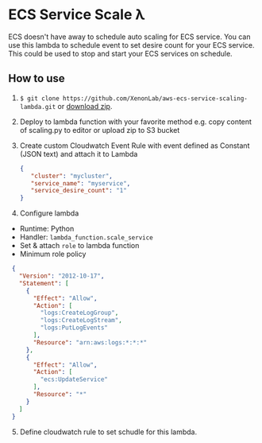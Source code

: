 # ECS Service Scale λ

ECS doesn't have away to schedule auto scaling for ECS service. You can use this lambda to schedule event to set desire count for your ECS service.  
This could be used to stop and start your ECS services on schedule.

## How to use
1. `$ git clone https://github.com/XenonLab/aws-ecs-service-scaling-lambda.git` or [download zip](https://github.com/XenonLab/aws-ecs-service-scaling-lambda/archive/master.zip).
2. Deploy to lambda function with your favorite method e.g. copy content of scaling.py to editor or upload zip to S3 bucket
3. Create custom Cloudwatch Event Rule with event defined as Constant (JSON text) and attach it to Lambda
    ```json
    {
       "cluster": "mycluster",
       "service_name": "myservice",
       "service_desire_count": "1"
    }
    ```

4. Configure lambda
  * Runtime: Python
  * Handler: `lambda_function.scale_service`
  * Set & attach `role` to lambda function
  * Minimum role policy
   ```json
    {
      "Version": "2012-10-17",
      "Statement": [
        {
          "Effect": "Allow",
          "Action": [
            "logs:CreateLogGroup",
            "logs:CreateLogStream",
            "logs:PutLogEvents"
          ],
          "Resource": "arn:aws:logs:*:*:*"
        },
        {
          "Effect": "Allow",
          "Action": [
            "ecs:UpdateService"
          ],
          "Resource": "*"
        }
      ]
    }
```

5. Define cloudwatch rule to set schudle for this lambda.



